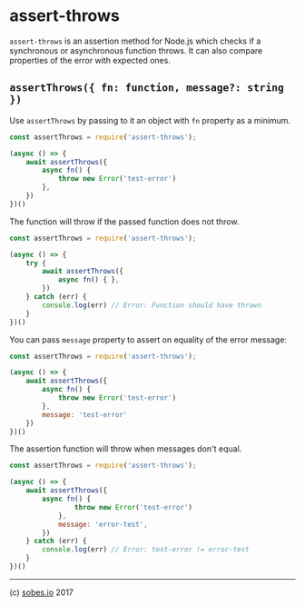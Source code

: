 # assert-throws

`assert-throws` is an assertion method for Node.js which checks if a synchronous
or asynchronous function throws. It can also compare properties of the error
with expected ones.

## `assertThrows({ fn: function, message?: string })`

Use `assertThrows` by passing to it an object with `fn` property as a minimum.

```js
const assertThrows = require('assert-throws');

(async () => {
    await assertThrows({
        async fn() {
            throw new Error('test-error')
        },
    })
})()
```

The function will throw if the passed function does not throw.

```js
const assertThrows = require('assert-throws');

(async () => {
    try {
        await assertThrows({
            async fn() { },
        })
    } catch (err) {
        console.log(err) // Error: Function should have thrown
    }
})()
```

You can pass `message` property to assert on equality of the error message:

```js
const assertThrows = require('assert-throws');

(async () => {
    await assertThrows({
        async fn() {
            throw new Error('test-error')
        },
        message: 'test-error'
    })
})()
```

The assertion function will throw when messages don't equal.

```js
const assertThrows = require('assert-throws');

(async () => {
    await assertThrows({
        async fn() {
                throw new Error('test-error')
            },
            message: 'error-test',
        })
    } catch (err) {
        console.log(err) // Error: test-error != error-test
    }
})()
```

---

(c) [sobes.io][1] 2017

[1]: https://sobes.io
